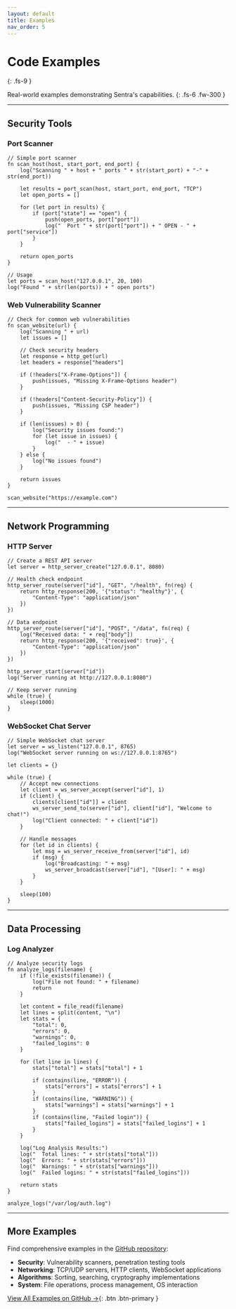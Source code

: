 ```yaml
---
layout: default
title: Examples
nav_order: 5
---
```


# Code Examples
{: .fs-9 }

Real-world examples demonstrating Sentra's capabilities.
{: .fs-6 .fw-300 }

---

## Security Tools

### Port Scanner

```sentra
// Simple port scanner
fn scan_host(host, start_port, end_port) {
    log("Scanning " + host + " ports " + str(start_port) + "-" + str(end_port))
    
    let results = port_scan(host, start_port, end_port, "TCP")
    let open_ports = []
    
    for (let port in results) {
        if (port["state"] == "open") {
            push(open_ports, port["port"])
            log("  Port " + str(port["port"]) + " OPEN - " + port["service"])
        }
    }
    
    return open_ports
}

// Usage
let ports = scan_host("127.0.0.1", 20, 100)
log("Found " + str(len(ports)) + " open ports")
```

### Web Vulnerability Scanner

```sentra
// Check for common web vulnerabilities
fn scan_website(url) {
    log("Scanning " + url)
    let issues = []
    
    // Check security headers
    let response = http_get(url)
    let headers = response["headers"]
    
    if (!headers["X-Frame-Options"]) {
        push(issues, "Missing X-Frame-Options header")
    }
    
    if (!headers["Content-Security-Policy"]) {
        push(issues, "Missing CSP header")
    }
    
    if (len(issues) > 0) {
        log("Security issues found:")
        for (let issue in issues) {
            log("  - " + issue)
        }
    } else {
        log("No issues found")
    }
    
    return issues
}

scan_website("https://example.com")
```

---

## Network Programming

### HTTP Server

```sentra
// Create a REST API server
let server = http_server_create("127.0.0.1", 8080)

// Health check endpoint
http_server_route(server["id"], "GET", "/health", fn(req) {
    return http_response(200, '{"status": "healthy"}', {
        "Content-Type": "application/json"
    })
})

// Data endpoint
http_server_route(server["id"], "POST", "/data", fn(req) {
    log("Received data: " + req["body"])
    return http_response(200, '{"received": true}', {
        "Content-Type": "application/json"
    })
})

http_server_start(server["id"])
log("Server running at http://127.0.0.1:8080")

// Keep server running
while (true) {
    sleep(1000)
}
```

### WebSocket Chat Server

```sentra
// Simple WebSocket chat server
let server = ws_listen("127.0.0.1", 8765)
log("WebSocket server running on ws://127.0.0.1:8765")

let clients = {}

while (true) {
    // Accept new connections
    let client = ws_server_accept(server["id"], 1)
    if (client) {
        clients[client["id"]] = client
        ws_server_send_to(server["id"], client["id"], "Welcome to chat!")
        log("Client connected: " + client["id"])
    }
    
    // Handle messages
    for (let id in clients) {
        let msg = ws_server_receive_from(server["id"], id)
        if (msg) {
            log("Broadcasting: " + msg)
            ws_server_broadcast(server["id"], "[User]: " + msg)
        }
    }
    
    sleep(100)
}
```

---

## Data Processing

### Log Analyzer

```sentra
// Analyze security logs
fn analyze_logs(filename) {
    if (!file_exists(filename)) {
        log("File not found: " + filename)
        return
    }
    
    let content = file_read(filename)
    let lines = split(content, "\n")
    let stats = {
        "total": 0,
        "errors": 0,
        "warnings": 0,
        "failed_logins": 0
    }
    
    for (let line in lines) {
        stats["total"] = stats["total"] + 1
        
        if (contains(line, "ERROR")) {
            stats["errors"] = stats["errors"] + 1
        }
        if (contains(line, "WARNING")) {
            stats["warnings"] = stats["warnings"] + 1
        }
        if (contains(line, "Failed login")) {
            stats["failed_logins"] = stats["failed_logins"] + 1
        }
    }
    
    log("Log Analysis Results:")
    log("  Total lines: " + str(stats["total"]))
    log("  Errors: " + str(stats["errors"]))
    log("  Warnings: " + str(stats["warnings"]))
    log("  Failed logins: " + str(stats["failed_logins"]))
    
    return stats
}

analyze_logs("/var/log/auth.log")
```

---

## More Examples

Find comprehensive examples in the [GitHub repository](https://github.com/sentra-language/sentra/tree/main/examples):

- **Security**: Vulnerability scanners, penetration testing tools
- **Networking**: TCP/UDP servers, HTTP clients, WebSocket applications
- **Algorithms**: Sorting, searching, cryptography implementations
- **System**: File operations, process management, OS interaction

[View All Examples on GitHub →](https://github.com/sentra-language/sentra/tree/main/examples){: .btn .btn-primary }